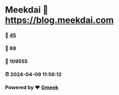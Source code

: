 # Meekdai :link: https://blog.meekdai.com 
### :page_facing_up: [45](https://blog.meekdai.com/tag.html) 
### :speech_balloon: 88 
### :hibiscus: 109555 
### :alarm_clock: 2024-04-09 11:56:12 
### Powered by :heart: [Gmeek](https://github.com/Meekdai/Gmeek)
